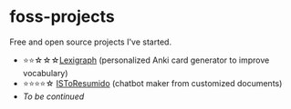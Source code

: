 # foss-projects
Free and open source projects I've started.

- ⭐⭐☆☆☆<a href="https://github.com/axelcarapinha/Lexigraph">Lexigraph</a> (personalized Anki card generator to improve vocabulary)
- ⭐⭐⭐⭐☆ <a href="https://github.com/axelcarapinha/ISToResumido">ISToResumido</a> (chatbot maker from customized documents)
- _To be continued_

